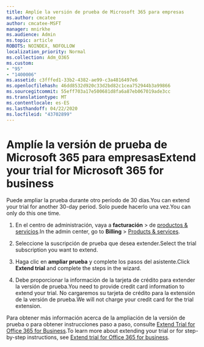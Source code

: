 ```yaml
---
title: Amplíe la versión de prueba de Microsoft 365 para empresas
ms.author: cmcatee
author: cmcatee-MSFT
manager: mnirkhe
ms.audience: Admin
ms.topic: article
ROBOTS: NOINDEX, NOFOLLOW
localization_priority: Normal
ms.collection: Adm_O365
ms.custom:
- "95"
- "1400006"
ms.assetid: c3fffed1-33b2-4382-ae99-c3a4816497e6
ms.openlocfilehash: 46dd8532d920c33d2bd82c1cea752944b3a99866
ms.sourcegitcommit: 55eff703a17e500681d8fa6a87eb067019ade3cc
ms.translationtype: MT
ms.contentlocale: es-ES
ms.lasthandoff: 04/22/2020
ms.locfileid: "43702899"
---
```

# <a name="extend-your-trial-for-microsoft-365-for-business"></a><span data-ttu-id="234d4-102">Amplíe la versión de prueba de Microsoft 365 para empresas</span><span class="sxs-lookup"><span data-stu-id="234d4-102">Extend your trial for Microsoft 365 for business</span></span>

<span data-ttu-id="234d4-103">Puede ampliar la prueba durante otro período de 30 días.</span><span class="sxs-lookup"><span data-stu-id="234d4-103">You can extend your trial for another 30-day period.</span></span> <span data-ttu-id="234d4-104">Solo puede hacerlo una vez.</span><span class="sxs-lookup"><span data-stu-id="234d4-104">You can only do this one time.</span></span>
  
1. <span data-ttu-id="234d4-105">En el centro de administración, vaya a **facturación** \> de [productos & servicios](https://portal.office.com/adminportal/home#/subscriptions).</span><span class="sxs-lookup"><span data-stu-id="234d4-105">In the admin center, go to **Billing** \> [Products & services](https://portal.office.com/adminportal/home#/subscriptions).</span></span>

2. <span data-ttu-id="234d4-106">Seleccione la suscripción de prueba que desea extender.</span><span class="sxs-lookup"><span data-stu-id="234d4-106">Select the trial subscription you want to extend.</span></span>

3. <span data-ttu-id="234d4-107">Haga clic en **ampliar prueba** y complete los pasos del asistente.</span><span class="sxs-lookup"><span data-stu-id="234d4-107">Click **Extend trial** and complete the steps in the wizard.</span></span>

4. <span data-ttu-id="234d4-108">Debe proporcionar la información de la tarjeta de crédito para extender la versión de prueba.</span><span class="sxs-lookup"><span data-stu-id="234d4-108">You need to provide credit card information to extend your trial.</span></span> <span data-ttu-id="234d4-109">No cargaremos su tarjeta de crédito para la extensión de la versión de prueba.</span><span class="sxs-lookup"><span data-stu-id="234d4-109">We will not charge your credit card for the trial extension.</span></span>

<span data-ttu-id="234d4-110">Para obtener más información acerca de la ampliación de la versión de prueba o para obtener instrucciones paso a paso, consulte [Extend Trial for Office 365 for Business](https://docs.microsoft.com/microsoft-365/commerce/extend-your-trial).</span><span class="sxs-lookup"><span data-stu-id="234d4-110">To learn more about extending your trial or for step-by-step instructions, see [Extend trial for Office 365 for business](https://docs.microsoft.com/microsoft-365/commerce/extend-your-trial).</span></span>
